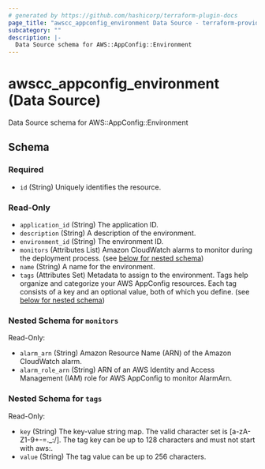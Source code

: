 ```yaml
---
# generated by https://github.com/hashicorp/terraform-plugin-docs
page_title: "awscc_appconfig_environment Data Source - terraform-provider-awscc"
subcategory: ""
description: |-
  Data Source schema for AWS::AppConfig::Environment
---
```


# awscc_appconfig_environment (Data Source)

Data Source schema for AWS::AppConfig::Environment



<!-- schema generated by tfplugindocs -->
## Schema

### Required

- `id` (String) Uniquely identifies the resource.

### Read-Only

- `application_id` (String) The application ID.
- `description` (String) A description of the environment.
- `environment_id` (String) The environment ID.
- `monitors` (Attributes List) Amazon CloudWatch alarms to monitor during the deployment process. (see [below for nested schema](#nestedatt--monitors))
- `name` (String) A name for the environment.
- `tags` (Attributes Set) Metadata to assign to the environment. Tags help organize and categorize your AWS AppConfig resources. Each tag consists of a key and an optional value, both of which you define. (see [below for nested schema](#nestedatt--tags))

<a id="nestedatt--monitors"></a>
### Nested Schema for `monitors`

Read-Only:

- `alarm_arn` (String) Amazon Resource Name (ARN) of the Amazon CloudWatch alarm.
- `alarm_role_arn` (String) ARN of an AWS Identity and Access Management (IAM) role for AWS AppConfig to monitor AlarmArn.


<a id="nestedatt--tags"></a>
### Nested Schema for `tags`

Read-Only:

- `key` (String) The key-value string map. The valid character set is [a-zA-Z1-9+-=._:/]. The tag key can be up to 128 characters and must not start with aws:.
- `value` (String) The tag value can be up to 256 characters.
